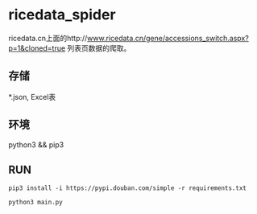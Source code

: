 # ricedata_spider

ricedata.cn上面的http://www.ricedata.cn/gene/accessions_switch.aspx?p=1&cloned=true 列表页数据的爬取。

## 存储
*.json, Excel表

## 环境
python3 && pip3

## RUN
```
pip3 install -i https://pypi.douban.com/simple -r requirements.txt

python3 main.py
```

